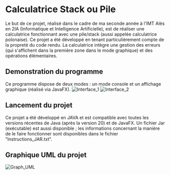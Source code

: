 # Calculatrice Stack ou Pile
Le but de ce projet, réalisé dans le cadre de ma seconde année à l'IMT Alès en 2IA (Informatique et Intelligence Artificielle), est de réaliser une calculatrice fonctionnant avec une pile/stack (aussi appelée calculatrice polonaise).
Ce projet a été développé en tenant particulièrement compte de la propreté du code rendu. La calculatrice intègre une gestion des erreurs (qui s'affichent dans la première zone dans le mode graphique) et des opérations élémentaires.
## Demonstration du programme
Ce programme dispose de deux modes : un mode console et un affichage graphique (réalisé via JavaFX).
![Interface_1](https://github.com/user-attachments/assets/9b4a8b7c-8343-4ed5-a87b-6ede3d6f10cb)
![Interface_2](https://github.com/user-attachments/assets/f721d41b-465b-4bb7-a26d-451f89ff00b1)
## Lancement du projet
Ce projet a été développé en JAVA et est compatible avec toutes les versions récentes de Java (après la version 20) et de JavaFX. Un fichier Jar (exécutable) est aussi disponible ; les informations concernant la manière de le faire fonctionner sont disponibles dans le fichier "Instructions_JAR.txt".
## Graphique UML du projet
![Graph_UML](https://github.com/user-attachments/assets/87362643-d0cd-4cd2-ba33-1759759ad2f0)